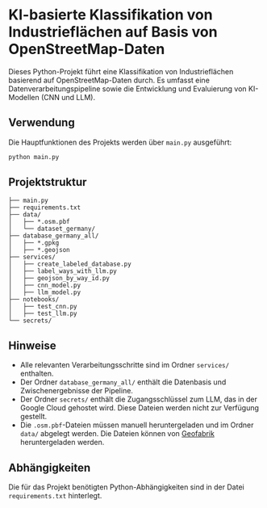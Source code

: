 # KI-basierte Klassifikation von Industrieflächen auf Basis von OpenStreetMap-Daten

Dieses Python-Projekt führt eine Klassifikation von Industrieflächen basierend auf OpenStreetMap-Daten durch. Es umfasst eine Datenverarbeitungspipeline sowie die Entwicklung und Evaluierung von KI-Modellen (CNN und LLM).

## Verwendung

Die Hauptfunktionen des Projekts werden über `main.py` ausgeführt:
```bash
python main.py
```

## Projektstruktur

```
├── main.py
├── requirements.txt
├── data/
│   ├── *.osm.pbf
│   └── dataset_germany/
├── database_germany_all/
│   ├── *.gpkg
│   ├── *.geojson
├── services/
│   ├── create_labeled_database.py
│   ├── label_ways_with_llm.py
│   ├── geojson_by_way_id.py
│   ├── cnn_model.py
│   ├── llm_model.py
├── notebooks/
│   ├── test_cnn.py
│   ├── test_llm.py
└── secrets/

```

## Hinweise

- Alle relevanten Verarbeitungsschritte sind im Ordner `services/` enthalten.
- Der Ordner `database_germany_all/` enthält die Datenbasis und Zwischenergebnisse der Pipeline.
- Der Ordner `secrets/` enthält die Zugangsschlüssel zum LLM, das in der Google Cloud gehostet wird. Diese Dateien werden nicht zur Verfügung gestellt.
- Die `.osm.pbf`-Dateien müssen manuell heruntergeladen und im Ordner `data/` abgelegt werden. Die Dateien können von [Geofabrik](https://download.geofabrik.de/) heruntergeladen werden.

## Abhängigkeiten

Die für das Projekt benötigten Python-Abhängigkeiten sind in der Datei `requirements.txt` hinterlegt.
